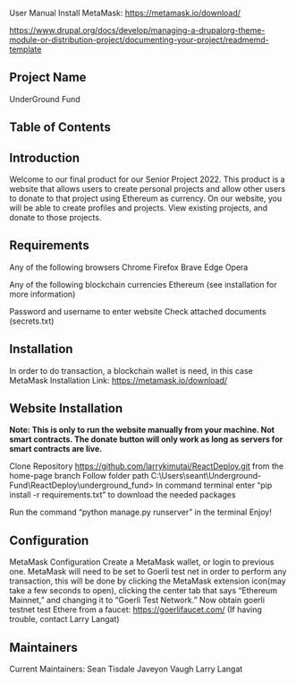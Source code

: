 User Manual
Install MetaMask: https://metamask.io/download/

https://www.drupal.org/docs/develop/managing-a-drupalorg-theme-module-or-distribution-project/documenting-your-project/readmemd-template

## Project Name

UnderGround Fund

## Table of Contents
## Introduction
Welcome to our final product for our Senior Project 2022. This product is a website that allows users to create personal projects and allow other users to donate to that project using Ethereum as currency. On our website, you will be able to create profiles and projects. View existing projects, and donate to those projects.

## Requirements

Any of the following browsers
Chrome
Firefox
Brave
Edge
Opera

Any of the following blockchain currencies
Ethereum (see installation for more information)

Password and username to enter website
Check attached documents (secrets.txt)

## Installation

In order to do transaction, a blockchain wallet is need, in this case MetaMask
Installation Link: https://metamask.io/download/

## Website Installation 
**Note: This is only to run the website manually from your machine. Not smart contracts. The donate button will only work as long as servers for smart contracts are live.**

Clone Repository https://github.com/larrykimutai/ReactDeploy.git from the home-page branch
Follow folder path C:\Users\seant\Underground-Fund\ReactDeploy\underground_fund>
In command terminal enter “pip install -r requirements.txt” to download the needed packages

Run the command “python manage.py runserver” in the terminal
Enjoy!
## Configuration
MetaMask Configuration
Create a MetaMask wallet, or login to previous one. 
MetaMask will need to be set to Goerli test net in order to perform any transaction, this will be done by clicking the MetaMask extension icon(may take a few seconds to open), clicking the center tab that says “Ethereum Mainnet,” and changing it to “Goerli Test Network.”
Now obtain goerli testnet test Ethere from a faucet: https://goerlifaucet.com/ (If having trouble, contact Larry Langat)

## Maintainers

Current Maintainers:
Sean Tisdale
Javeyon Vaugh
Larry Langat
